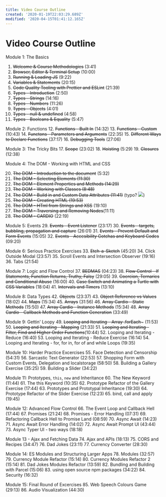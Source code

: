 ```yaml
---
title: Video Course Outline
created: '2020-01-19T22:03:29.689Z'
modified: '2020-04-15T01:41:12.165Z'
---
```


# Video Course Outline


Module 1: The Basics

1. ~~Welcome & Course Methodologies~~ (3:41)
2. ~~Browser, Editor & Terminal Setup~~ (10:00)
3. ~~Running & Loading JS~~ (9:22)
4. ~~Variables & Statements~~ (20:15)
5. ~~Code Quality Tooling with Prettier and ESLint~~ (21:39)
6. ~~Types - Introduction~~ (2:50)
7. ~~Types - Strings~~ (14:16)
8. ~~Types - Numbers~~ (11:26)
9. ~~Types - Objects~~ (4:01)
10. ~~Types - null & undefined~~ (4:58)
11. ~~Types - Booleans & Equality~~ (5:47)

Module 2: Functions
12. ~~Functions - Built In~~ (14:32)
13. ~~Functions - Custom~~ (10:43)
14. ~~Functons - Parameters and Arguments~~ (22:35)
15. ~~Different Ways to Declare Functions~~ (37:17)
16. ~~Debugging Tools~~ (27:06)

Module 3: The Tricky Bits
17. ~~Scope~~ (23:02)
18. ~~Hoisting~~ (5:29)
19. ~~Closures~~ (12:38)

Module 4: The DOM - Working with HTML and CSS

20. ~~The DOM - Introduction to the document~~ (5:32)
21. ~~The DOM - Selecting Elements (11:30)~~
22. ~~The DOM - Element Properties and Methods (14:29)~~
23. ~~The DOM - Working with Classes (8:48)~~
24. ~~The DOM - Build in and Custom Data Attributes (11:41)~~ (typo? ![](@attachment/Clipboard_2020-01-19-17-01-59.png))
25. ~~The DOM - Creating HTML  (19:53)~~
26. ~~The DOM - HTml from Strings and XSS~~ (19:10)
27. ~~The DOM - Traversing and Removing Nodes~~(11:11)
28. ~~The DOM - CARDIO~~ (22:19)

Module 5: Events
29. ~~Events - Event Listener~~ (23:17)
30. ~~Events - targets, bubbling, propagation and capture~~ (26:01)
31. ~~Events - Prevent Default and Form Events~~ (15:05)
32. ~~Events - Accesibility Gotchas and Keyboard Codes~~ (09:20)

Module 6: Serious Practice Exercises
33. ~~Etch-a-Sketch~~ (45:20)
34. Click Outside Modal (23:57)
35. Scroll Events and Intersection Observer (19:16)
36. Tabs (21:54)

Module 7: Logic and Flow Control
37. ~~BEDMAS~~ (04:23)
38. ~~Flow Control - If Statements, Function Returns, Truthy, Falsy~~ (29:05)
39. ~~Coercion, Ternaries and Conditional Abuse~~ (16:00)
40. ~~Case Switch and Animating a Turtle with CSS Variables~~ (18:04)
41. ~~Intervals and Timers~~ (13:10)

Module 8: Data Types
42. ~~Objects~~ (23:37)
43. ~~Object Reference vs Values~~ (18:02)
44. ~~Maps~~ (15:34)
45. ~~Arrays~~ (31:56)
46. ~~Array Cardio - Static Methods~~ (15:50)
47. ~~Array Cardio - Instance Methods~~ (15:34)
48. ~~Array Cardio - Callback Methods and Function Generation~~ (33:49)

Module 9: Gettin' Loopy
49. ~~Looping and Iterating - Array .forEach~~~ (11:53)
50. ~~Looping and Iterating - Mapping~~ (21:33)
51. ~~Looping and Iterating - Filter, Find and Higher Order Functions~~(10:44)
52. Looping and Iterating - Reduce (16:40)
53. Looping and Iterating - Reduce Exercise (16:14)
54. Looping and Iterating - for, for in, for of and while Loops (19:35)

Module 10: Harder Practice Excercises
55. Face Detection and Censorship (54:31)
56. Sarcastic Text Generator (22:53)
57. Shopping Form with Custom Events, Delegation and localstorage (58:50)
58. Building a Gallery Exercise (35:25)
59. Building a Slider (34:22)

Module 11: Prototypes, `this`, `new` and Inheritance
60. The New Keyword (11:44)
61. The this Keyword (10:35)
62. Prototype Refactor of the Gallery Exercise (17:44)
63. Prototypes and Prototypal Inheritance (19:30)
64. Prototype Refactor of the Slider Exercise (12:23)
65. bind, call and apply (19:45)

Module 12: Advanced Flow Control 
66. The Event Loop and Callback Hell (17:44)
67. Promises (21:24)
68. Promises - Error Handling (07:31)
69. Refactoring Callback Hell to Promise Land (08:59)
70. Async Await (14:23)
71. Async Await Error Handling (14:02)
72. Async Await Prompt UI (43:44)
73. Async Typer UI - two ways (18:18)

Module 13 - Ajax and Fetching Data
74. Ajax and APIs (18:13)
75. CORS and Recipes (34:47)
76. Dad Jokes (23:11)
77. Currency Converter (28:30)

Module 14: ES Modules and Structuring Larger Apps
78. Modules (32:57)
79. Currency Module Refactor (15:14)
80. Currency Modules Refactor 2 (15:14)
81. Dad Jokes Modules Refactor (13:59)
82. Bundling and Building with Parcel (15:06)
83. using open source npm packages (34:22)
84. Security (16:32)

Module 15: Final Round of Excercises
85. Web Speech Colours Game (29:13)
86. Audio Visualization (44:30)

